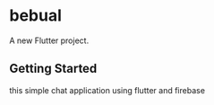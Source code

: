 # bebual

A new Flutter project.

## Getting Started

this simple chat application using flutter and firebase
